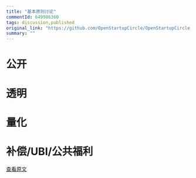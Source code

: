 ```yaml
---
title: "基本原则讨论"
commentId: 649986360
tags: discussion,published
original_link: "https://github.com/OpenStartupCircle/OpenStartupCircle.github.io/issues/1"
summary: ""
---
```


# 公开
# 透明
# 量化
# 补偿/UBI/公共福利
    
[查看原文](https://github.com/OpenStartupCircle/OpenStartupCircle.github.io/issues/1)
    